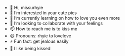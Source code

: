 - 👋 Hi, missurhyie
- 👀 I’m interested in your cute pics
- 🌱 I’m currently learning on how to love you even more
- 💞️ I’m looking to collaborate with your feelings
- 📫 How to reach me is to kiss me
- 😄 Pronouns: rhyie to lovelove
- ⚡ Fun fact: get jealous easily 
- 💫 I like being kissed
<!---
missurhyie/missurhyie is a ✨ special ✨ repository because its `README.md` (this file) appears on your GitHub profile.
You can click the Preview link to take a look at your changes.
--->
